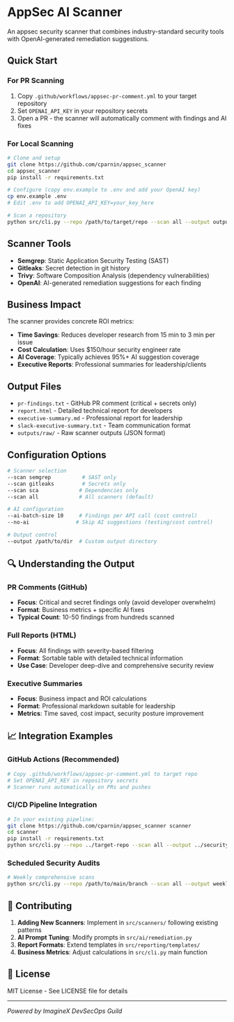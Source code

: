 # AppSec AI Scanner

An appsec security scanner that combines industry-standard security tools with OpenAI-generated remediation suggestions.

## Quick Start

### For PR Scanning
1. Copy `.github/workflows/appsec-pr-comment.yml` to your target repository
2. Set `OPENAI_API_KEY` in your repository secrets
3. Open a PR - the scanner will automatically comment with findings and AI fixes

### For Local Scanning
```bash
# Clone and setup
git clone https://github.com/cparnin/appsec_scanner
cd appsec_scanner
pip install -r requirements.txt

# Configure (copy env.example to .env and add your OpenAI key)
cp env.example .env
# Edit .env to add OPENAI_API_KEY=your_key_here

# Scan a repository
python src/cli.py --repo /path/to/target/repo --scan all --output outputs
```

##  Scanner Tools

- **Semgrep**: Static Application Security Testing (SAST)
- **Gitleaks**: Secret detection in git history  
- **Trivy**: Software Composition Analysis (dependency vulnerabilities)
- **OpenAI**: AI-generated remediation suggestions for each finding

##  Business Impact

The scanner provides concrete ROI metrics:
- **Time Savings**: Reduces developer research from 15 min to 3 min per issue
- **Cost Calculation**: Uses $150/hour security engineer rate
- **AI Coverage**: Typically achieves 95%+ AI suggestion coverage
- **Executive Reports**: Professional summaries for leadership/clients

##  Output Files

- `pr-findings.txt` - GitHub PR comment (critical + secrets only)
- `report.html` - Detailed technical report for developers
- `executive-summary.md` - Professional report for leadership
- `slack-executive-summary.txt` - Team communication format
- `outputs/raw/` - Raw scanner outputs (JSON format)

##  Configuration Options

```bash
# Scanner selection
--scan semgrep          # SAST only
--scan gitleaks         # Secrets only  
--scan sca             # Dependencies only
--scan all             # All scanners (default)

# AI configuration
--ai-batch-size 10     # Findings per API call (cost control)
--no-ai               # Skip AI suggestions (testing/cost control)

# Output control
--output /path/to/dir  # Custom output directory
```

## 🔍 Understanding the Output

### PR Comments (GitHub)
- **Focus**: Critical and secret findings only (avoid developer overwhelm)
- **Format**: Business metrics + specific AI fixes
- **Typical Count**: 10-50 findings from hundreds scanned

### Full Reports (HTML)
- **Focus**: All findings with severity-based filtering
- **Format**: Sortable table with detailed technical information
- **Use Case**: Developer deep-dive and comprehensive security review

### Executive Summaries
- **Focus**: Business impact and ROI calculations
- **Format**: Professional markdown suitable for leadership
- **Metrics**: Time saved, cost impact, security posture improvement


## 📈 Integration Examples

### GitHub Actions (Recommended)
```yaml
# Copy .github/workflows/appsec-pr-comment.yml to target repo
# Set OPENAI_API_KEY in repository secrets
# Scanner runs automatically on PRs and pushes
```

### CI/CD Pipeline Integration
```bash
# In your existing pipeline:
git clone https://github.com/cparnin/appsec_scanner scanner
cd scanner
pip install -r requirements.txt
python src/cli.py --repo ../target-repo --scan all --output ../security-reports
```

### Scheduled Security Audits
```bash
# Weekly comprehensive scans
python src/cli.py --repo /path/to/main/branch --scan all --output weekly-audit-$(date +%Y%m%d)
```

## 🤝 Contributing

1. **Adding New Scanners**: Implement in `src/scanners/` following existing patterns
2. **AI Prompt Tuning**: Modify prompts in `src/ai/remediation.py`  
3. **Report Formats**: Extend templates in `src/reporting/templates/`
4. **Business Metrics**: Adjust calculations in `src/cli.py` main function

## 📄 License

MIT License - See LICENSE file for details

---

*Powered by ImagineX DevSecOps Guild*
